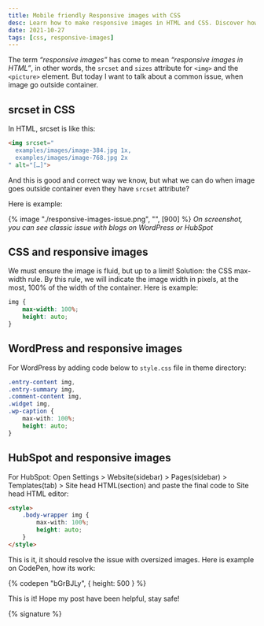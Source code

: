 ```yaml
---
title: Mobile friendly Responsive images with CSS
desc: Learn how to make responsive images in HTML and CSS. Discover how to prevent images from going outside the container. Find solutions for WordPress and HubSpot.
date: 2021-10-27
tags: [css, responsive-images]
---
```


The term *“responsive images”* has come to mean *“responsive images in HTML”*, in other words, the ```srcset``` and `sizes`
attribute for `<img>` and the `<picture>` element. But today I want to talk about a common issue, when image go outside
container.

## srcset in CSS

In HTML, srcset is like this:

```html
<img srcset="
  examples/images/image-384.jpg 1x,
  examples/images/image-768.jpg 2x
" alt="[…]">
```

And this is good and correct way we know, but what we can do when image goes outside container even they have `srcset`
attribute?

Here is example:

{% image "./responsive-images-issue.png", "", [900] %}
*On screenshot, you can see classic issue with blogs on WordPress or HubSpot*

## CSS and responsive images

We must ensure the image is fluid, but up to a limit! Solution: the CSS max-width rule. By this rule, we will indicate
the image width in pixels, at the most, 100% of the width of the container. Here is example:

```css
img {
	max-width: 100%;
	height: auto;
}
```

## WordPress and responsive images

For WordPress by adding code below to `style.css` file in theme directory:

```css
.entry-content img,
.entry-summary img,
.comment-content img,
.widget img,
.wp-caption {
	max-with: 100%;
	height: auto;
}
```

## HubSpot and responsive images

For HubSpot: Open Settings > Website(sidebar) > Pages(sidebar) > Templates(tab) > Site head HTML(section) and paste the
final code to Site head HTML editor:

```html
<style>
	.body-wrapper img {
		max-with: 100%;
		height: auto;
	}
</style>
```

This is it, it should resolve the issue with oversized images. Here is example on CodePen, how its work:

{% codepen "bGrBJLy", { height: 500 } %}

This is it! Hope my post have been helpful, stay safe!

{% signature %}

